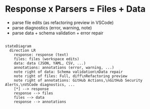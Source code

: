 

# Response x Parsers = Files + Data

- parse file edits (as refactoring preview in VSCode)
- parse diagnostics (error, warning, note)
- parse data + schema validation + error repair

```mermaid {scale:0.8}

stateDiagram
  direction LR
    response: response (text)
    files: files (workspace edits)
    data: data (JSON, YAML, CSV, ...)
    annotations: annotations (error, warning, ...)
    note right of data: Schema validation\nData repair
    note right of files: Full, diff\nRefactoring preview
    note right of annotations: GitHub Actions,\nGitHub Security Alerts,\nVSCode diagnostics, ...
    [*] --> response
    response --> files
    files --> data
    response --> annotations
```